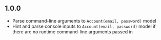 ## 1.0.0
* Parse command-line arguments to `Account(email, password)` model
* Hint and parse console inputs to `Account(email, password)` model if there are no runtime command-line arguments passed in
